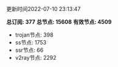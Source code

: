 更新时间2022-07-10 23:13:47

**总订阅: 377**
**总节点: 15608**
**有效节点: 4509**
- trojan节点: 398
- ss节点: 1753
- ssr节点: 66
- v2ray节点: 2292
